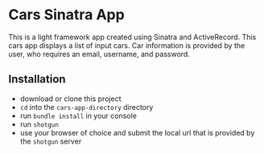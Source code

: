 # Cars Sinatra App

This is a light framework app created using Sinatra and ActiveRecord. This cars app displays a list of input cars. Car information is provided by the user, who requires an email, username, and password.  

## Installation

- download or clone this project 
- `cd` into the `cars-app-directory` directory 
- run `bundle install` in your console
- run `shotgun`
- use your browser of choice and submit the local url that is provided by the `shotgun` server
